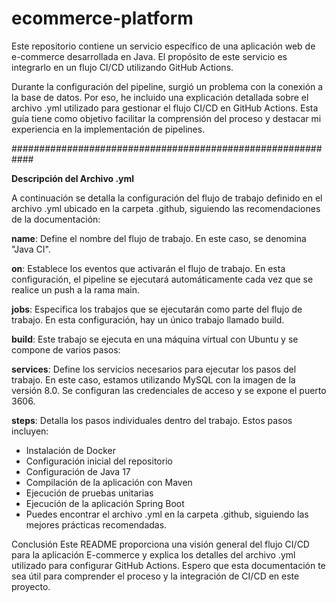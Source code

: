 # ecommerce-platform
Este repositorio contiene un servicio específico de una aplicación web de e-commerce desarrollada en Java. El propósito de este servicio es integrarlo en un flujo CI/CD utilizando GitHub Actions.

Durante la configuración del pipeline, surgió un problema con la conexión a la base de datos. Por eso, he incluido una explicación detallada sobre el archivo .yml utilizado para gestionar el flujo CI/CD en GitHub Actions. Esta guía tiene como objetivo facilitar la comprensión del proceso y destacar mi experiencia en la implementación de pipelines.

############################################################

**Descripción del Archivo .yml**


A continuación se detalla la configuración del flujo de trabajo definido en el archivo .yml ubicado en la carpeta .github, siguiendo las recomendaciones de la documentación:

**name**: Define el nombre del flujo de trabajo. En este caso, se denomina "Java CI".

**on**: Establece los eventos que activarán el flujo de trabajo. En esta configuración, el pipeline se ejecutará automáticamente cada vez que se realice un push a la rama main.

**jobs**: Especifica los trabajos que se ejecutarán como parte del flujo de trabajo. En esta configuración, hay un único trabajo llamado build.

**build**: Este trabajo se ejecuta en una máquina virtual con Ubuntu y se compone de varios pasos:

**services**: Define los servicios necesarios para ejecutar los pasos del trabajo. En este caso, estamos utilizando MySQL con la imagen de la versión 8.0. Se configuran las credenciales de acceso y se expone el puerto 3606.

**steps**: Detalla los pasos individuales dentro del trabajo. Estos pasos incluyen:

- Instalación de Docker
- Configuración inicial del repositorio
- Configuración de Java 17
- Compilación de la aplicación con Maven
- Ejecución de pruebas unitarias
- Ejecución de la aplicación Spring Boot
- Puedes encontrar el archivo .yml en la carpeta .github, siguiendo las mejores prácticas recomendadas.

Conclusión
Este README proporciona una visión general del flujo CI/CD para la aplicación E-commerce y explica los detalles del archivo .yml utilizado para configurar GitHub Actions. Espero que esta documentación te sea útil para comprender el proceso y la integración de CI/CD en este proyecto.